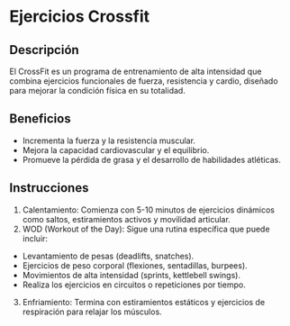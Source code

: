 # Ejercicios Crossfit
## Descripción
El CrossFit es un programa de entrenamiento de alta intensidad que combina ejercicios funcionales de fuerza, resistencia y cardio, diseñado para mejorar la condición física en su totalidad.

## Beneficios
- Incrementa la fuerza y la resistencia muscular.
- Mejora la capacidad cardiovascular y el equilibrio.
- Promueve la pérdida de grasa y el desarrollo de habilidades atléticas.

## Instrucciones
1. Calentamiento: Comienza con 5-10 minutos de ejercicios dinámicos como saltos, estiramientos activos y movilidad articular.
2. WOD (Workout of the Day): Sigue una rutina específica que puede incluir:
  - Levantamiento de pesas (deadlifts, snatches).
  - Ejercicios de peso corporal (flexiones, sentadillas, burpees).
  - Movimientos de alta intensidad (sprints, kettlebell swings).
  - Realiza los ejercicios en circuitos o repeticiones por tiempo.
3. Enfriamiento: Termina con estiramientos estáticos y ejercicios de respiración para relajar los músculos.
